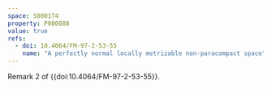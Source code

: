 ```yaml
---
space: S000174
property: P000088
value: true
refs:
  - doi: 10.4064/FM-97-2-53-55
    name: "A perfectly normal locally metrizable non-paracompact space"
---
```


Remark 2 of {{doi:10.4064/FM-97-2-53-55}}.
